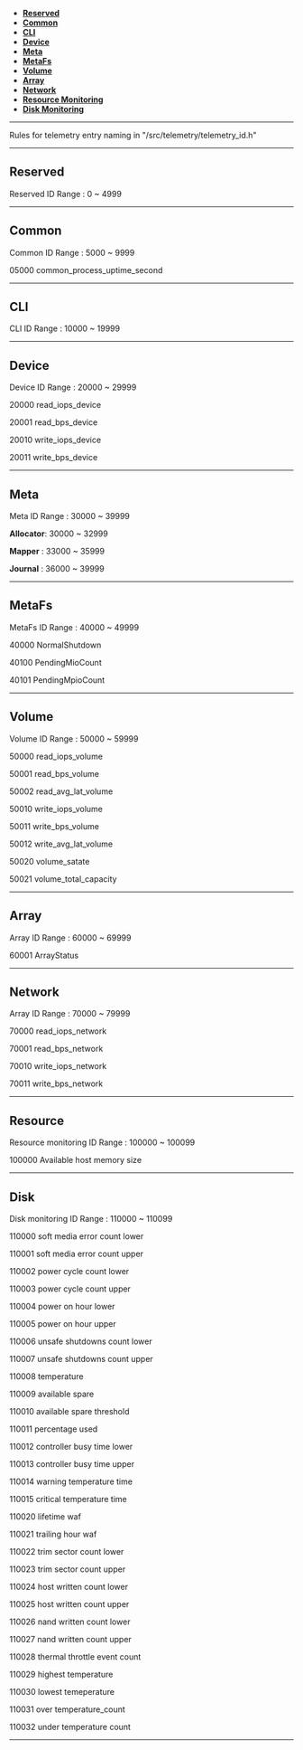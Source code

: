 - [**Reserved**](#reserved)
- [**Common**](#common)
- [**CLI**](#cli)
- [**Device**](#device)
- [**Meta**](#meta)
- [**MetaFs**](#metafs)
- [**Volume**](#volume)
- [**Array**](#array)
- [**Network**](#network)
- [**Resource Monitoring**](#resource)
- [**Disk Monitoring**](#disk)

---
Rules for telemetry entry naming in "/src/telemetry/telemetry_id.h"

---
## **Reserved**
Reserved ID Range : 0 ~ 4999

---
## **Common**
Common ID Range : 5000 ~ 9999

05000 common_process_uptime_second

---
## **CLI**
CLI ID Range : 10000 ~ 19999

---

## **Device**
Device ID Range : 20000 ~ 29999

20000 read_iops_device

20001 read_bps_device

20010 write_iops_device

20011 write_bps_device

---

## **Meta**
Meta ID Range : 30000 ~ 39999

**Allocator**: 30000 ~ 32999

**Mapper**   : 33000 ~ 35999

**Journal**  : 36000 ~ 39999

---

## **MetaFs**
MetaFs ID Range : 40000 ~ 49999

40000 NormalShutdown

40100 PendingMioCount

40101 PendingMpioCount

---

## **Volume**
Volume ID Range : 50000 ~ 59999

50000 read_iops_volume

50001 read_bps_volume

50002 read_avg_lat_volume

50010 write_iops_volume

50011 write_bps_volume

50012 write_avg_lat_volume

50020 volume_satate

50021 volume_total_capacity

---

## **Array**
Array ID Range : 60000 ~ 69999

60001 ArrayStatus

---

## **Network**
Array ID Range : 70000 ~ 79999

70000 read_iops_network

70001 read_bps_network

70010 write_iops_network

70011 write_bps_network

---

## **Resource**
Resource monitoring ID Range : 100000 ~ 100099

100000 Available host memory size

---

## **Disk**
Disk monitoring ID Range : 110000 ~ 110099

110000 soft media error count lower

110001 soft media error count upper

110002 power cycle count lower

110003 power cycle count upper

110004 power on hour lower

110005 power on hour upper

110006 unsafe shutdowns count lower

110007 unsafe shutdowns count upper

110008 temperature

110009 available spare

110010 available spare threshold

110011 percentage used

110012 controller busy time lower

110013 controller busy time upper

110014 warning temperature time

110015 critical temperature time

110020 lifetime waf

110021 trailing hour waf

110022 trim sector count lower

110023 trim sector count upper

110024 host written count lower

110025 host written count upper

110026 nand written count lower

110027 nand written count upper

110028 thermal throttle event count

110029 highest temperature

110030 lowest temeperature

110031 over temperature_count

110032 under temperature count

---
